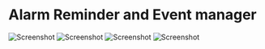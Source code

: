 # Alarm Reminder and Event manager
![Screenshot](https://user-images.githubusercontent.com/17078856/109413234-5587fa80-79d2-11eb-8c30-ec2768fadc6d.PNG)
![Screenshot](https://user-images.githubusercontent.com/17078856/109413228-4ef98300-79d2-11eb-8aa3-7c3317b43657.PNG)
![Screenshot](https://user-images.githubusercontent.com/17078856/109413279-95e77880-79d2-11eb-9b1c-9d55c5c34558.PNG)
![Screenshot](https://user-images.githubusercontent.com/17078856/109413232-5456cd80-79d2-11eb-949b-f69bdafd6323.PNG)

